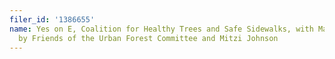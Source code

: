 ```yaml
---
filer_id: '1386655'
name: Yes on E, Coalition for Healthy Trees and Safe Sidewalks, with Major Funding
  by Friends of the Urban Forest Committee and Mitzi Johnson
---
```

